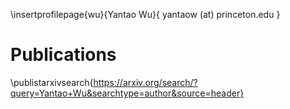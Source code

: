 \insertprofilepage{wu}{Yantao Wu}{ yantaow (at) princeton.edu }

# Publications

\publistarxivsearch{https://arxiv.org/search/?query=Yantao+Wu&searchtype=author&source=header}